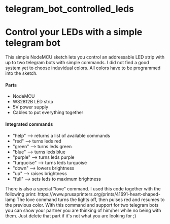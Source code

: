 # telegram_bot_controlled_leds
<h1>Control your LEDs with a simple telegram bot </h1>
  <p>This simple NodeMCU sketch lets you control an addressable LED strip with up to two telegram bots with simple commands. 
    I did not find a good system yet to choose induvidual colors. All colors have to be programmed into the sketch. </p>
  
  <h4>Parts</h4>
  <ul>
    <li>NodeMCU</li>
    <li>WS2812B LED strip</li>
    <li>5V power supply</li>
    <li>Cables to put everything together</li>
  </ul>
  <h4> Integrated commands</h4>
  <ul>
  <li>"help" --> returns a list of available commands</li>
  <li>"red" --> turns leds red</li>
  <li>"green" --> turns leds green</li>
  <li>"blue" --> turns leds blue</li>
  <li>"purple" --> turns leds purple</li>
  <li>"turquoise" --> turns leds turquoise</li>
  <li>"down" --> lowers brightness</li>
  <li>"up" --> raises brightness</li>
  <li>"full" --> sets leds to maximum brightness </li>
  </ul>
  
  <p> There is also a special "love" command. I used this code together with the following print: https://www.prusaprinters.org/prints/41691-heart-shaped-lamp
  The love command turns the lights off, then pulses red and resumes to the previous color. With this command and support for two telegram bots you can show your partner you are thinking of him/her while no being with them. Just delete that part if it's not what you are looking for ;)</p>
  
